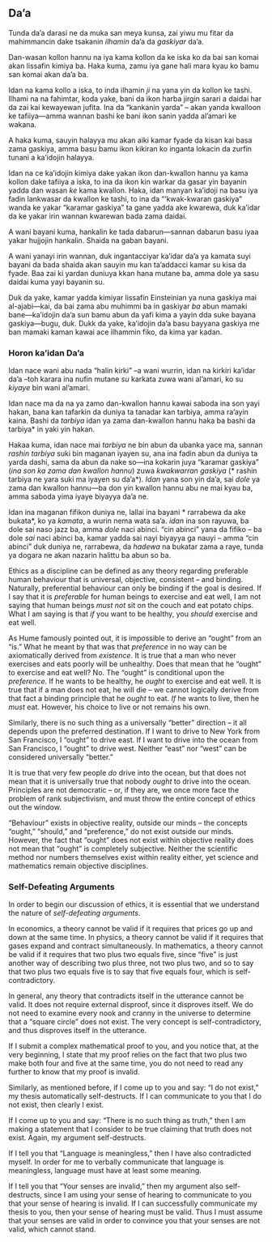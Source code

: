 ## Da’a

Tunda da’a darasi ne da muka san meya kunsa, zai yiwu mu fitar da mahimmancin dake tsakanin *ilhamin* da’a da *gaskiyar* da’a.

Dan-wasan kollon hannu na iya kama kollon da ke iska ko da bai san komai akan lissafin kimiya ba. Haka kuma, zamu iya gane hali mara kyau ko bamu san komai akan da’a ba.

Idan na kama kollo a iska, to inda ilhamin *ji* na yana yin da kollon ke tashi.  Ilhami na na fahimtar, koda yake, bani da ikon harba jirgin sarari a daidai har da zai kai kewayewan jufita. Ina da “kankanin yarda” – akan yanda kwalloon ke tafiiya—amma wannan bashi ke bani ikon sanin yadda al’amari ke wakana.

A haka kuma, sauyin halayya mu akan aiki kamar fyade da kisan kai basa zama gaskiya, amma basu bamu ikon kikiran ko inganta lokacin da zurfin tunani a ka’idojin halayya.

Idan na ce ka’idojin kimiya dake yakan ikon dan-kwallon hannu ya kama kollon dake tafiiya a iska, to ina da  ikon  kin  warkar da gasar  yin bayanin yadda dan wasan *ke* kama kwallon. Haka, idan manyan ka’idoji na basu iya fadin lankwasar da kwallon ke tashi, to ina da “’kwak-kwaran gaskiya” wanda ke yakar “karamar gaskiya” ta gane yadda ake kwarewa, duk ka’idar da ke yakar irin wannan kwarewan bada zama daidai.

A wani bayani kuma, hankalin ke tada dabarun—sannan dabarun basu iyaa yakar hujjojin hankalin. Shaida na gaban bayani.

A wani yanayi irin wannan, duk ingantacciyar ka’idar da’a ya kamata suyi bayani da bada shaida akan sauyin mu kan ta’addacci kamar su kisa da fyade. Baa zai ki yardan duniuya kkan hana mutane ba, amma dole ya sasu daidai kuma yayi bayanin su.

Duk da yake, kamar yadda kimiyar lissafin Einsteinian ya nuna gaskiya mai al-ajabi—kai, da bai zama abu muhimmi ba in gaskiyar *ba* abun mamaki bane—ka’idojin da’a sun bamu abun da yafi kima a yayin dda suke bayana gaskiya—bugu, duk. Dukk da yake, ka’idojin da’a basu bayyana gaskiya me ban mamaki kaman kawai ace ilhammin fiko, da kima yar kadan.

### Horon ka’idan Da’a

Idan nace wani abu nada “halin kirki” –a wani wurrin, idan na kirkiri ka’idar da’a –toh karara ina nufin mutane *su* karkata zuwa wani al’amari, ko su *kiyaye* bin wani al’amari.

Idan nace ma da na ya zamo dan-kwallon hannu kawai saboda ina son yayi hakan, bana kan tafarkin da duniya ta tanadar kan tarbiya, amma ra’ayin kaina. Bashi da *tarbiya* idan ya zama dan-kwallon hannu haka ba bashi da tarbiya* in yaki yin hakan.

Hakaa  kuma, idan nace  mai *tarbiya* ne bin abun da ubanka yace ma, sannan *rashin tarbiya* suki bin maganan iyayen su,  ana ina fadin abun da duniya ta yarda dashi, sama da abun da nake so—ina kokarin juya “karamar  gaskiya” (*ina son ka zama dan kwallon hannu*) zuwa *kwakwarran gaskiya* (* rashin tarbiya ne yara suki ma iyayen  su da’a*). *Idan* yana son yin da’a, sai *dole* ya zama dan kwallon hannu—ba don yin kwallon hannu abu ne mai kyau ba, amma saboda yima iyaye biyayya da’a ne.

Idan ina maganan fifikon duniya ne, lallai ina bayani * rarrabewa da ake bukata*, ko ya *kamata*, a wurin nema wata sa’a. *idan* ina son rayuwa, ba dole sai naso jazz ba, amma *dole* naci abinci. “cin abinci” yana da fifiko – ba dole *sai* naci abinci ba, kamar yadda sai nayi biyayya ga nauyi – amma “cin abinci” duk duniya ne, rarrabewa, da *hadewa* na bukatar zama a raye, tunda ya dogara ne akan nazarin halittu ba abun so ba.

Ethics as a discipline can be defined as any theory regarding preferable human behaviour that is universal, objective, consistent – and binding. Naturally, preferential behaviour can only be binding if the goal is desired. If I say that it is *preferable* for human beings to exercise and eat well, I am not saying that human beings *must not* sit on the couch and eat potato chips. What I am saying is that *if* you want to be healthy, you *should* exercise and eat well.

As Hume famously pointed out, it is impossible to derive an “ought” from an “is.” What he meant by that was that *preference* in no way can be axiomatically derived from *existence*. It is true that a man who never exercises and eats poorly will be unhealthy. Does that mean that he “ought” to exercise and eat well? No. The “ought” is conditional upon the *preference*. If he wants to be healthy, he *ought* to exercise and eat well. It is true that if a man does not eat, he will die – we cannot logically derive from that fact a binding principle that he *ought* to eat. *If* he wants to live, then he *must* eat. However, his choice to live or not remains his own.

Similarly, there is no such thing as a universally “better” direction – it all depends upon the preferred destination. If I want to drive to New York from San Francisco, I “ought” to drive east. If I want to drive into the ocean from San Francisco, I “ought” to drive west. Neither “east” nor “west” can be considered universally “better.”

It is true that very few people *do* drive into the ocean, but that does not mean that it is universally true that nobody *ought* to drive into the ocean. Principles are not democratic – or, if they are, we once more face the problem of rank subjectivism, and must throw the entire concept of ethics out the window.

“Behaviour” exists in objective reality, outside our minds – the concepts “ought,” “should,” and “preference,” do not exist outside our minds. However, the fact that “ought” does not exist within objective reality does not mean that “ought” is completely subjective. Neither the scientific method nor numbers themselves exist within reality either, yet science and mathematics remain objective disciplines.

### Self-Defeating Arguments

In order to begin our discussion of ethics, it is essential that we understand the nature of *self-defeating arguments*.

In economics, a theory cannot be valid if it requires that prices go up and down at the same time. In physics, a theory cannot be valid if it requires that gases expand and contract simultaneously. In mathematics, a theory cannot be valid if it requires that two plus two equals five, since “five” is just another way of describing two plus three, not two plus two, and so to say that two plus two equals five is to say that five equals four, which is self-contradictory.

In general, any theory that contradicts itself in the utterance cannot be valid. It does not require external disproof, since it disproves itself. We do not need to examine every nook and cranny in the universe to determine that a “square circle” does not exist. The very concept is self-contradictory, and thus disproves itself in the utterance.

If I submit a complex mathematical proof to you, and you notice that, at the very beginning, I state that my proof relies on the fact that two plus two make both four and five at the same time, you do not need to read any further to know that my proof is invalid.

Similarly, as mentioned before, if I come up to you and say: “I do not exist,” my thesis automatically self-destructs. If I can communicate to you that I do not exist, then clearly I exist.

If I come up to you and say: “There is no such thing as truth,” then I am making a statement that I consider to be true claiming that truth does not exist. Again, my argument self-destructs.

If I tell you that “Language is meaningless,” then I have also contradicted myself. In order for me to verbally communicate that language is meaningless, language must have at least some meaning.

If I tell you that “Your senses are invalid,” then my argument also self-destructs, since I am using your sense of hearing to communicate to you that your sense of hearing is invalid. If I can successfully communicate my thesis to you, then your sense of hearing must be valid. Thus I must assume that your senses are valid in order to convince you that your senses are not valid, which cannot stand.
